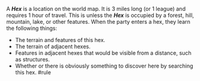 A ***Hex*** is a location on the world map. It is 3 miles long (or 1 league) and requires 1 hour of travel. This is unless the ***Hex*** is occupied by a forest, hill, mountain, lake, or other features.
When the party enters a hex, they learn the following things:

- The terrain and features of this hex.
- The terrain of adjacent hexes.
- Features in adjacent hexes that would be visible from a distance, such as structures.
- Whether or there is obviously something to discover here by searching this hex.
#rule 